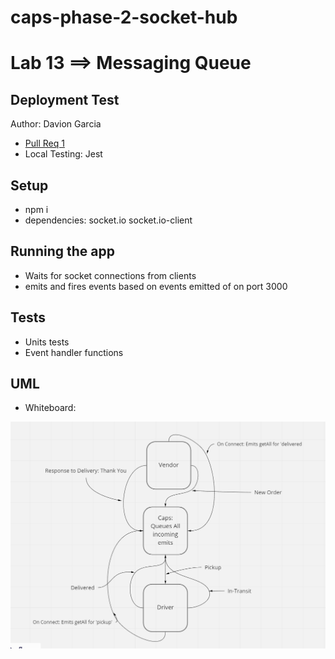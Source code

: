 # caps-phase-2-socket-hub

# Lab 13 ==> Messaging Queue

## Deployment Test

Author: Davion Garcia

- [Pull Req 1]()
- Local Testing: Jest

## Setup
- npm i
- dependencies: socket.io socket.io-client

## Running the app

- Waits for socket connections from clients
- emits and fires events based on events emitted of on port 3000


## Tests

- Units tests
- Event handler functions

## UML

- Whiteboard:

![UML-Lab12](UML-Lab-13.jpg)

